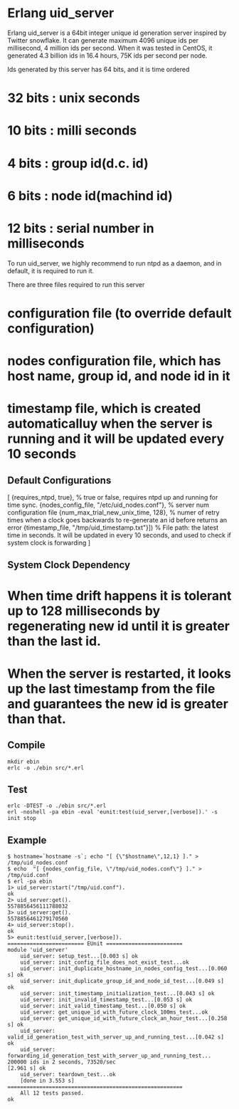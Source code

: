 Erlang uid_server
=================

Erlang uid_server is a 64bit integer unique id generation server inspired by Twitter snowflake.
It can generate maximum 4096 unique ids per millisecond, 4 million ids per second.
When it was tested in CentOS, it generated 4.3 billion ids in 16.4 hours, 75K ids per second per node.

Ids generated by this server has 64 bits, and it is time ordered
# 32 bits : unix seconds
# 10 bits : milli seconds
# 4 bits  : group id(d.c. id)
# 6 bits  : node id(machind id)
# 12 bits : serial number in milliseconds

To run uid_server, we highly recommend to run ntpd as a daemon, and in default, it is required to run it.

There are three files required to run this server
# configuration file (to override default configuration)
# nodes configuration file, which has host name, group id, and node id in it
# timestamp file, which is created automaticalluy when the server is running and it will be updated every 10 seconds

Default Configurations
----------------------
  [
		{requires_ntpd, true},                          % true or false, requires ntpd up and running for time sync.
		{nodes_config_file, "/etc/uid_nodes.conf"},     % server num configuration file
		{num_max_trial_new_unix_time, 128},             % numer of retry times when a clock goes backwards to re-generate an id before returns an error
		{timestamp_file, "/tmp/uid_timestamp.txt"}])    % File path: the latest time in seconds. It will be updated in every 10 seconds, and used to check if system clock is forwarding
	]  

System Clock Dependency
-----------------------
# When time drift happens it is tolerant up to 128 milliseconds by regenerating new id until it is greater than the last id.
# When the server is restarted, it looks up the last timestamp from the file and guarantees the new id is greater than that.


Compile
-------
	mkdir ebin
	erlc -o ./ebin src/*.erl

Test
--------
	erlc -DTEST -o ./ebin src/*.erl
	erl -noshell -pa ebin -eval 'eunit:test(uid_server,[verbose]).' -s init stop

Example
--------
	$ hostname=`hostname -s`; echo "[ {\"$hostname\",12,1} ]." > /tmp/uid_nodes.conf
	$ echo  "[ {nodes_config_file, \"/tmp/uid_nodes.conf\"} ]." > /tmp/uid.conf
	$ erl -pa ebin
	1> uid_server:start("/tmp/uid.conf").
	ok
	2> uid_server:get().
	5578856456111788032
	3> uid_server:get().
	5578856461279170560
	4> uid_server:stop().
	ok
	5> eunit:test(uid_server,[verbose]).
	======================== EUnit ========================
	module 'uid_server'
		uid_server: setup_test...[0.003 s] ok
		uid_server: init_config_file_does_not_exist_test...ok
		uid_server: init_duplicate_hostname_in_nodes_config_test...[0.060 s] ok
		uid_server: init_duplicate_group_id_and_node_id_test...[0.049 s] ok
		uid_server: init_timestamp_initialization_test...[0.043 s] ok
		uid_server: init_invalid_timestamp_test...[0.053 s] ok
		uid_server: init_valid_timestamp_test...[0.050 s] ok
		uid_server: get_unique_id_with_future_clock_100ms_test...ok
		uid_server: get_unique_id_with_future_clock_an_hour_test...[0.258 s] ok
		uid_server: valid_id_generation_test_with_server_up_and_running_test...[0.042 s] ok
		uid_server: forwarding_id_generation_test_with_server_up_and_running_test...    200000 ids in 2 seconds, 73520/sec
	[2.961 s] ok
		uid_server: teardown_test...ok
		[done in 3.553 s]
	=======================================================
		All 12 tests passed.
	ok
